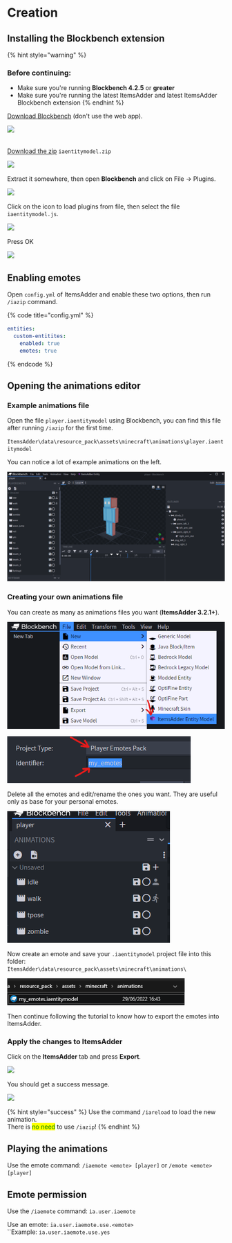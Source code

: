 # Creation

## Installing the Blockbench extension

{% hint style="warning" %}
### Before continuing:

* Make sure you're running **Blockbench 4.2.5** or **greater**
* Make sure you're running the latest ItemsAdder and latest ItemsAdder Blockbench extension
{% endhint %}

[Download Blockbench](https://www.blockbench.net/) (don't use the web app).

![](<../../../.gitbook/assets/image (181).png>)

\
[Download the zip](https://github.com/LoneDev6/itemsadder-entity/releases) `iaentitymodel.zip`

![](<../../../.gitbook/assets/image (87).png>)

Extract it somewhere, then open **Blockbench** and click on File -> Plugins.

![](<../../../.gitbook/assets/image (58).png>)

Click on the icon to load plugins from file, then select the file `iaentitymodel.js`.

![](<../../../.gitbook/assets/image (123).png>)

Press OK

![](<../../../.gitbook/assets/image (110).png>)

## Enabling emotes

Open `config.yml` of ItemsAdder and enable these two options, then run `/iazip` command.

{% code title="config.yml" %}
```yaml
entities:
  custom-entitites:
    enabled: true
    emotes: true
```
{% endcode %}

## Opening the animations editor

### Example animations file

Open the file `player.iaentitymodel` using Blockbench, you can find this file after running `/iazip` for the first time.

`ItemsAdder\data\resource_pack\assets\minecraft\animations\player.iaentitymodel`

You can notice a lot of example animations on the left.

![](<../../../.gitbook/assets/image (172).png>)

### Creating your own animations file

You can create as many as animations files you want (**ItemsAdder 3.2.1+**).

![](<../../../.gitbook/assets/image (173).png>)

![](<../../../.gitbook/assets/image (145).png>)

Delete all the emotes and edit/rename the ones you want. They are useful only as base for your personal emotes.

![](<../../../.gitbook/assets/image (107).png>)

Now create an emote and save your `.iaentitymodel` project file into this folder:\
`ItemsAdder\data\resource_pack\assets\minecraft\animations\`

![](<../../../.gitbook/assets/image (106).png>)

Then continue following the tutorial to know how to export the emotes into ItemsAdder.

### Apply the changes to ItemsAdder

Click on the **ItemsAdder** tab and press **Export**.

![](<../../../.gitbook/assets/image (190).png>)

You should get a success message.

![](<../../../.gitbook/assets/image (150).png>)

{% hint style="success" %}
Use the command `/iareload` to load the new animation.\
There is <mark style="color:green;">no need</mark> to use `/iazip`!
{% endhint %}

## Playing the animations

Use the emote command: `/iaemote <emote> [player]` or `/emote <emote> [player]`

## Emote permission

Use the `/iaemote` command: `ia.user.iaemote`

Use an emote: `ia.user.iaemote.use.<emote>`\
``Example: `ia.user.iaemote.use.yes`
